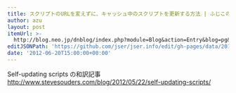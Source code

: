 ```yaml
---
title: スクリプトのURLを変えずに、キャッシュ中のスクリプトを更新する方法 | ふじこのプログラミング奮闘記
author: azu
layout: post
itemUrl: >-
  http://blog.neo.jp/dnblog/index.php?module=Blog&action=Entry&blog=pg&entry=3410&rand=4600c
editJSONPath: 'https://github.com/jser/jser.info/edit/gh-pages/data/2012/06/index.json'
date: '2012-06-20T15:00:00+00:00'
---
```

Self-updating scripts の和訳記事
http://www.stevesouders.com/blog/2012/05/22/self-updating-scripts/
